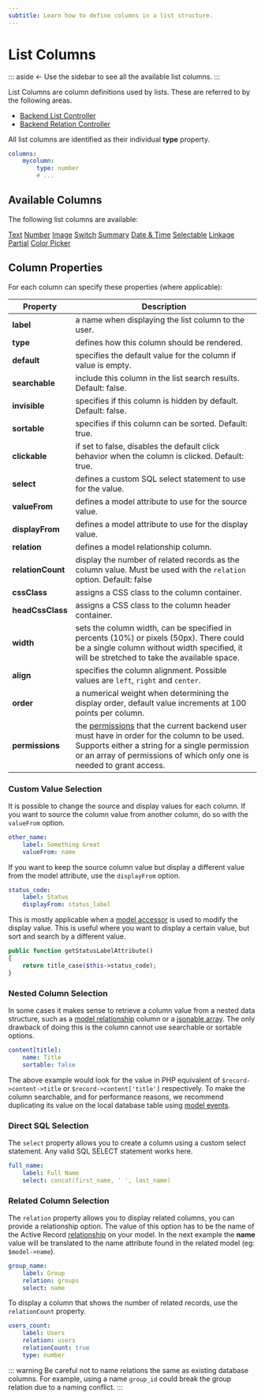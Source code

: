 ```yaml
---
subtitle: Learn how to define columns in a list structure.
---
```

# List Columns

::: aside
← Use the sidebar to see all the available list columns.
:::

List Columns are column definitions used by lists. These are referred to by the following areas.

- [Backend List Controller](../extend/lists/list-controller.md)
- [Backend Relation Controller](../extend/forms/relation-controller.md)

All list columns are identified as their individual **type** property.

```yaml
columns:
    mycolumn:
        type: number
        # ...
```

## Available Columns

The following list columns are available:

<div class="content-list-p" markdown="1">

[Text](./lists/column-text.md)
[Number](./lists/column-number.md)
[Image](./lists/column-image.md)
[Switch](./lists/column-switch.md)
[Summary](./lists/column-summary.md)
[Date & Time](./lists/column-datetime.md)
[Selectable](./lists/column-selectable.md)
[Linkage](./lists/column-linkage.md)
[Partial](./lists/column-partial.md)
[Color Picker](./lists/column-colorpicker.md)

</div>

## Column Properties

For each column can specify these properties (where applicable):

Property | Description
------------- | -------------
**label** | a name when displaying the list column to the user.
**type** | defines how this column should be rendered.
**default** | specifies the default value for the column if value is empty.
**searchable** | include this column in the list search results. Default: false.
**invisible** | specifies if this column is hidden by default. Default: false.
**sortable** | specifies if this column can be sorted. Default: true.
**clickable** | if set to false, disables the default click behavior when the column is clicked. Default: true.
**select** | defines a custom SQL select statement to use for the value.
**valueFrom** | defines a model attribute to use for the source value.
**displayFrom** | defines a model attribute to use for the display value.
**relation** | defines a model relationship column.
**relationCount** | display the number of related records as the column value. Must be used with the `relation` option. Default: false
**cssClass** | assigns a CSS class to the column container.
**headCssClass** | assigns a CSS class to the column header container.
**width** | sets the column width, can be specified in percents (10%) or pixels (50px). There could be a single column without width specified, it will be stretched to take the available space.
**align** | specifies the column alignment. Possible values are `left`, `right` and `center`.
**order** | a numerical weight when determining the display order, default value increments at 100 points per column.
**permissions** | the [permissions](../extend/backend/permissions.md) that the current backend user must have in order for the column to be used. Supports either a string for a single permission or an array of permissions of which only one is needed to grant access.

### Custom Value Selection

It is possible to change the source and display values for each column. If you want to source the column value from another column, do so with the `valueFrom` option.

```yaml
other_name:
    label: Something Great
    valueFrom: name
```

If you want to keep the source column value but display a different value from the model attribute, use the `displayFrom` option.

```yaml
status_code:
    label: Status
    displayFrom: status_label
```

This is mostly applicable when a [model accessor](../extend/database/mutators.md) is used to modify the display value. This is useful where you want to display a certain value, but sort and search by a different value.

```php
public function getStatusLabelAttribute()
{
    return title_case($this->status_code);
}
```

### Nested Column Selection

In some cases it makes sense to retrieve a column value from a nested data structure, such as a [model relationship](../extend/database/relations.md) column or a [jsonable array](../extend/system/models.md). The only drawback of doing this is the column cannot use searchable or sortable options.

```yaml
content[title]:
    name: Title
    sortable: false
```

The above example would look for the value in PHP equivalent of `$record->content->title` or `$record->content['title']` respectively. To make the column searchable, and for performance reasons, we recommend duplicating its value on the local database table using [model events](../extend/database/model.md).

### Direct SQL Selection

The `select` property allows you to create a column using a custom select statement. Any valid SQL SELECT statement works here.

```yaml
full_name:
    label: Full Name
    select: concat(first_name, ' ', last_name)
```

### Related Column Selection

The `relation` property allows you to display related columns, you can provide a relationship option. The value of this option has to be the name of the Active Record [relationship](../database/relations.md) on your model. In the next example the **name** value will be translated to the name attribute found in the related model (eg: `$model->name`).

```yaml
group_name:
    label: Group
    relation: groups
    select: name
```

To display a column that shows the number of related records, use the `relationCount` property.

```yaml
users_count:
    label: Users
    relation: users
    relationCount: true
    type: number
```

::: warning
Be careful not to name relations the same as existing database columns. For example, using a name `group_id` could break the group relation due to a naming conflict.
:::
